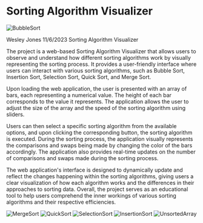 # Sorting Algorithm Visualizer

![BubbleSort](https://github.com/wesleyzjones1/Sorting-Algorithm-Visualizer-/assets/150078990/110041a0-9353-4649-be4d-ae295d4e7b27)

Wesley Jones
11/6/2023
Sorting Algorithm Visualizer 

The project is a web-based Sorting Algorithm Visualizer that allows users to observe and understand how different sorting algorithms work by visually representing the sorting process. 
It provides a user-friendly interface where users can interact with various sorting algorithms, such as Bubble Sort, Insertion Sort, Selection Sort, Quick Sort, and Merge Sort.

Upon loading the web application, the user is presented with an array of bars, each representing a numerical value. The height of each bar corresponds to the value it represents. 
The application allows the user to adjust the size of the array and the speed of the sorting algorithm using sliders.

Users can then select a specific sorting algorithm from the available options, and upon clicking the corresponding button, the sorting algorithm is executed. During the sorting process, 
the application visually represents the comparisons and swaps being made by changing the color of the bars accordingly. The application also provides real-time updates on the number of 
comparisons and swaps made during the sorting process.

The web application's interface is designed to dynamically update and reflect the changes happening within the sorting algorithms, giving users a clear visualization of how each algorithm 
works and the differences in their approaches to sorting data. Overall, the project serves as an educational tool to help users comprehend the inner workings of various sorting algorithms
and their respective efficiencies.

![MergeSort](https://github.com/wesleyzjones1/Sorting-Algorithm-Visualizer-/assets/150078990/73d6ac80-bb41-4362-acef-11d1d45b2d1d)
![QuickSort](https://github.com/wesleyzjones1/Sorting-Algorithm-Visualizer-/assets/150078990/f2a3e16f-180d-484a-aa3a-a2030951dff4)
![SelectionSort](https://github.com/wesleyzjones1/Sorting-Algorithm-Visualizer-/assets/150078990/ca75ac6d-983e-494b-918b-19ef97f15432)
![InsertionSort](https://github.com/wesleyzjones1/Sorting-Algorithm-Visualizer-/assets/150078990/f4fdda10-49f9-4e27-8c15-ec30aa4cce71)
![UnsortedArray](https://github.com/wesleyzjones1/Sorting-Algorithm-Visualizer-/assets/150078990/fa9b4ebc-cb64-4312-b5a8-c48fce07820f)
